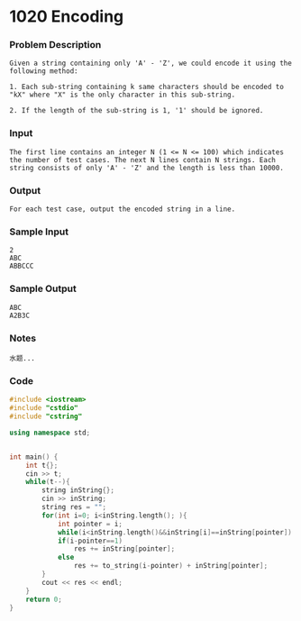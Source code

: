 # 1020 Encoding

### **Problem Description**

```
Given a string containing only 'A' - 'Z', we could encode it using the following method:

1. Each sub-string containing k same characters should be encoded to "kX" where "X" is the only character in this sub-string.

2. If the length of the sub-string is 1, '1' should be ignored.
```

### **Input**

```
The first line contains an integer N (1 <= N <= 100) which indicates the number of test cases. The next N lines contain N strings. Each string consists of only 'A' - 'Z' and the length is less than 10000.
```

### **Output**

```
For each test case, output the encoded string in a line.
```

### **Sample Input**

```
2
ABC
ABBCCC
```

### **Sample Output**

```
ABC
A2B3C
```

### Notes

```
水题...
```

### Code

```c++
#include <iostream>
#include "cstdio"
#include "cstring"

using namespace std;


int main() {
    int t{};
    cin >> t;
    while(t--){
        string inString{};
        cin >> inString;
        string res = "";
        for(int i=0; i<inString.length(); ){
            int pointer = i;
            while(i<inString.length()&&inString[i]==inString[pointer]) ++i;
            if(i-pointer==1)
                res += inString[pointer];
            else
                res += to_string(i-pointer) + inString[pointer];
        }
        cout << res << endl;
    }
    return 0;
}
```

